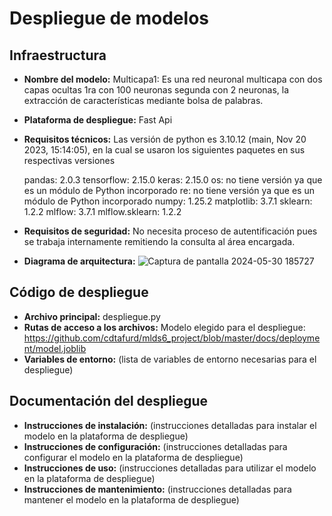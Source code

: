 # Despliegue de modelos

## Infraestructura

- **Nombre del modelo:** Multicapa1: Es una red neuronal multicapa con  dos capas ocultas 1ra con 100 neuronas segunda con 2 neuronas, la extracción de características mediante bolsa de palabras.
- **Plataforma de despliegue:** Fast Api
- **Requisitos técnicos:** Las versión de python es 3.10.12 (main, Nov 20 2023, 15:14:05), en la cual se usaron los siguientes paquetes en sus respectivas versiones

    pandas: 2.0.3
    tensorflow: 2.15.0
    keras: 2.15.0
    os: no tiene versión ya que es un módulo de Python incorporado
    re: no tiene versión ya que es un módulo de Python incorporado
    numpy: 1.25.2
    matplotlib: 3.7.1
    sklearn: 1.2.2
    mlflow: 3.7.1
    mlflow.sklearn: 1.2.2

- **Requisitos de seguridad:** No necesita proceso de autentificación pues se trabaja internamente remitiendo la consulta al área encargada.
- **Diagrama de arquitectura:** 
![Captura de pantalla 2024-05-30 185727](https://github.com/cdtafurd/mlds6_project/assets/119061844/6510066a-0548-4a8c-8214-cc20183b04a0)


## Código de despliegue

- **Archivo principal:** despliegue.py
- **Rutas de acceso a los archivos:** Modelo elegido para el despliegue: https://github.com/cdtafurd/mlds6_project/blob/master/docs/deployment/model.joblib
- **Variables de entorno:** (lista de variables de entorno necesarias para el despliegue)

## Documentación del despliegue

- **Instrucciones de instalación:** (instrucciones detalladas para instalar el modelo en la plataforma de despliegue)
- **Instrucciones de configuración:** (instrucciones detalladas para configurar el modelo en la plataforma de despliegue)
- **Instrucciones de uso:** (instrucciones detalladas para utilizar el modelo en la plataforma de despliegue)
- **Instrucciones de mantenimiento:** (instrucciones detalladas para mantener el modelo en la plataforma de despliegue)
